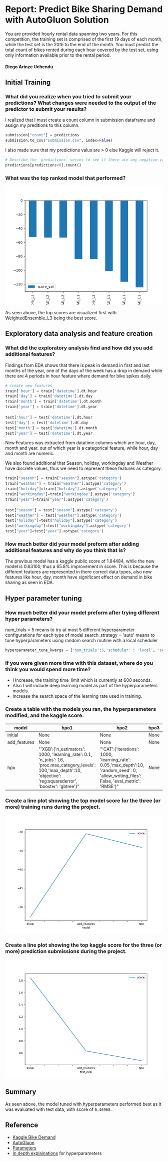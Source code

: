 # Report: Predict Bike Sharing Demand with AutoGluon Solution

You are provided hourly rental data spanning two years. For this competition, the training set is comprised of the first 19 days of each month, while the test set is the 20th to the end of the month. You must predict the total count of bikes rented during each hour covered by the test set, using only information available prior to the rental period.

#### Diego Arinze Uchendu

## Initial Training
### What did you realize when you tried to submit your predictions? What changes were needed to the output of the predictor to submit your results?

I realized that I must create a count column in submission dataframe and assign my preditions to this column.
```py
submission["count"] = predictions
submission.to_csv("submission.csv", index=False)
```

I also made sure that my predictions valus are > 0 else Kaggle will reject it.
```py
# Describe the `predictions` series to see if there are any negative values
predictions[predictions<0].count()
```

### What was the top ranked model that performed?

![model Performance](screenshots/1_model_performance.png)

As seen above, the top scores are visualized first with WeightedEnsemble_L3 being the best score.

## Exploratory data analysis and feature creation
### What did the exploratory analysis find and how did you add additional features?

Findings from EDA shows that there is peak in demand in first and last months of the year, one of the days of the week has a drop in demand while there are 4 periods in hour feature where demand for bike spikes daily.

```py
# create new features
train['hour'] = train['datetime'].dt.hour
train['day'] = train['datetime'].dt.day
train['month'] = train['datetime'].dt.month
train['year'] = train['datetime'].dt.year

test['hour'] = test['datetime'].dt.hour
test['day'] = test['datetime'].dt.day
test['month'] = test['datetime'].dt.month
test['year'] = test['datetime'].dt.year
```

New Features was extracted from datatime columns which are hour, day, month and year. out of which year is a categorical feature, while hour, day and month are numeric.

We also found additional that Season, holiday, workingday and Weather have discrete values, thus we need to represent these features as category.
```py
train["season"] = train["season"].astype('category')
train["weather"] = train["weather"].astype('category')
train["holiday"]=train["holiday"].astype('category')
train["workingday"]=train["workingday"].astype('category')
train["year"]=train["year"].astype('category')

test["season"] = test["season"].astype('category')
test["weather"] = test["weather"].astype('category')
test["holiday"]=test["holiday"].astype('category')
test["workingday"]=test["workingday"].astype('category')
test["year"]=test["year"].astype('category')
```


### How much better did your model preform after adding additional features and why do you think that is?

The previous model has a kaggle public score of 1.84484, while the new model is 0.63100, thus a 65.8% improvement in score.
This is because the different features are represented in there correct data types, also new features like hour, day, month have significant effect on demand in bike sharing as seen in EDA.

## Hyper parameter tuning
### How much better did your model preform after trying different hyper parameters?

num_trials = 5  means to try at most 5 different hyperparameter configurations for each type of model
search_strategy = 'auto'  means to tune hyperparameters using random search routine with a local scheduler

```py
hyperparameter_tune_kwargs = {'num_trials':5,'scheduler' : 'local', 'searcher': 'auto'}
```

### If you were given more time with this dataset, where do you think you would spend more time?

* I Increase, the training time_limit which is currently at 600 seconds.
* Also I will include deep learning model as part of the hyperparameters models.
* Increase the search space of the learning rate used in training.

### Create a table with the models you ran, the hyperparameters modified, and the kaggle score.
|model|hpo1|hpo2|hpo3|score|
|--|--|--|--|--|
|initial|None|None|None|1.84484|
|add_features|None|None|None|0.63100|
|hpo|"'XGB':{'n_estimators': 1000, 'learning_rate': 0.1, 'n_jobs': 16, 'proc.max_category_levels': 100,'max_depth':10, 'objective': 'reg:squarederror', 'booster': 'gbtree'}"|"'CAT':{'iterations': 1000, 'learning_rate': 0.05,'max_depth':10, 'random_seed': 0, 'allow_writing_files': False, 'eval_metric': 'RMSE'}"|None|0.46968|

### Create a line plot showing the top model score for the three (or more) training runs during the project.


![model_train_score.png](screenshots/model_train_score.png)

### Create a line plot showing the top kaggle score for the three (or more) prediction submissions during the project.

![model_test_score.png](screenshots/model_test_score.png)

## Summary
As seen above, the model tuned with hyperparameters performed best as it was evaluated with test data, with score of `0.46968`.

## Reference

* [Kaggle Bike Demand](https://www.kaggle.com/competitions/bike-sharing-demand/data)
* [AutoGluon](https://auto.gluon.ai/stable/api/autogluon.task.html)
* [Parameters](https://auto.gluon.ai/0.2.0/api/autogluon.task.html)
* [In depth explainations](https://auto.gluon.ai/dev/tutorials/tabular_prediction/tabular-indepth.html#prediction-options-inference) for hyperparameters


